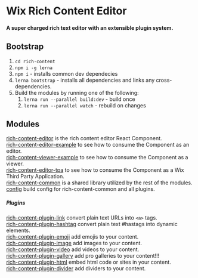 # Wix Rich Content Editor

#### A super charged rich text editor with an extensible plugin system.

## Bootstrap
1. `cd rich-content`
2. `npm i -g lerna`
2. `npm i` - installs common dev dependecies
3. `lerna bootstrap` - installs all dependencies and links any cross-dependencies.
4. Build the modules by running one of the following:
    1. `lerna run --parallel build:dev` - build once
    2. `lerna run --parallel watch` - rebuild on changes


## Modules


[rich-content-editor](https://github.com/wix-incubator/rich-content/tree/master/rich-content-editor) is the rich content editor React Component.  
[rich-content-editor-example](https://github.com/wix-incubator/rich-content/tree/master/rich-content-editor-example) to see how to consume the Component as an editor.  
[rich-content-viewer-example](https://github.com/wix-incubator/rich-content/tree/master/rich-content-viewer-example) to see how to consume the Component as a viewer.  
[rich-content-editor-tpa](https://github.com/wix-incubator/rich-content/tree/master/rich-content-editor-tpa) to see how to consume the Component as a Wix Third Party Application.  
[rich-content-common](https://github.com/wix-incubator/rich-content/tree/master/rich-content-common) is a shared library utilized by the rest of the modules.  
[config](https://github.com/wix-incubator/rich-content/tree/master/config) build config for rich-content-common and all plugins.  

##### Plugins

[rich-content-plugin-link](https://github.com/wix-incubator/rich-content/tree/master/rich-content-plugin-link) convert plain text URLs into `<a>` tags.  
[rich-content-plugin-hashtag](https://github.com/wix-incubator/rich-content/tree/master/rich-content-plugin-hashtag) convert plain text #hastags into dynamic elements.  
[rich-content-plugin-emoji](https://github.com/wix-incubator/rich-content/tree/master/rich-content-plugin-emoji) add emojis to your content.  
[rich-content-plugin-image](https://github.com/wix-incubator/rich-content/tree/master/rich-content-plugin-image) add images to your content.  
[rich-content-plugin-video](https://github.com/wix-incubator/rich-content/tree/master/rich-content-plugin-video) add videos to your content.  
[rich-content-plugin-gallery](https://github.com/wix-incubator/rich-content/tree/master/rich-content-plugin-gallery) add pro galleries to your content!!!  
[rich-content-plugin-html](https://github.com/wix-incubator/rich-content/tree/master/rich-content-plugin-html) embed html code or sites in your content.  
[rich-content-plugin-divider](https://github.com/wix-incubator/rich-content/tree/master/rich-content-plugin-divider) add dividers to your content.  